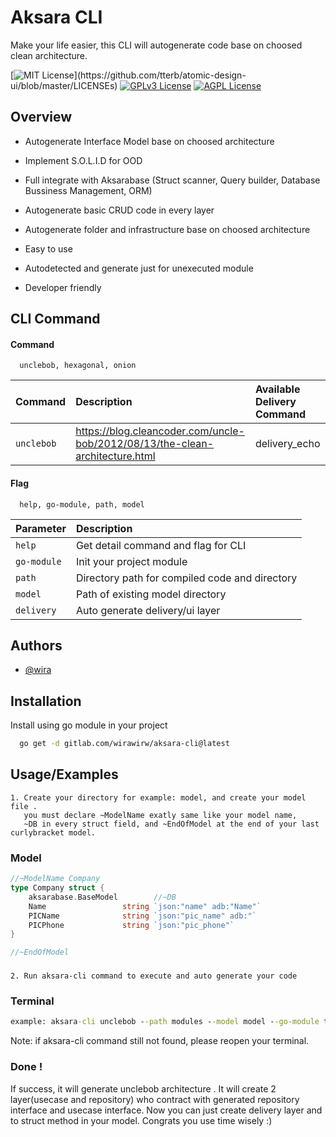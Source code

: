 
# Aksara CLI

Make your life easier, this CLI will autogenerate code base on choosed clean architecture.





[![MIT License](https://img.shields.io/apm/l/atomic-design-ui.svg?)](https://github.com/tterb/atomic-design-ui/blob/master/LICENSEs)
[![GPLv3 License](https://img.shields.io/badge/License-GPL%20v3-yellow.svg)](https://opensource.org/licenses/)
[![AGPL License](https://img.shields.io/badge/license-AGPL-blue.svg)](http://www.gnu.org/licenses/agpl-3.0)


## Overview

- Autogenerate Interface Model base on choosed architecture

- Implement S.O.L.I.D for OOD

- Full integrate with Aksarabase (Struct scanner, Query builder, Database Bussiness Management, ORM)

- Autogenerate basic CRUD code in every layer 

- Autogenerate folder and infrastructure base on choosed architecture

- Easy to use

- Autodetected and generate just for unexecuted module

- Developer friendly
## CLI Command

#### Command 

```http
  unclebob, hexagonal, onion
```

| Command | Description                                | Available Delivery Command
| :-------- | :--------------------------------------- | :------------------------ 
| `unclebob` | https://blog.cleancoder.com/uncle-bob/2012/08/13/the-clean-architecture.html| delivery_echo


#### Flag

```http
  help, go-module, path, model
```

| Parameter  | Description                |
| :-------- | :------------------------- |
| `help` | Get detail command and flag for CLI |
| `go-module` | Init your project module |
| `path` | Directory path for compiled code and directory |
| `model` |  Path of existing model directory |
| `delivery` |  Auto generate delivery/ui layer |



## Authors

- [@wira](https://gitlab.com/wirawirw)


## Installation

Install using go module in your project

```bash
  go get -d gitlab.com/wirawirw/aksara-cli@latest
```

## Usage/Examples
    1. Create your directory for example: model, and create your model file .
       you must declare ~ModelName exatly same like your model name,
       ~DB in every struct field, and ~EndOfModel at the end of your last curlybracket model.
    
### Model

```go
//~ModelName Company
type Company struct {
	aksarabase.BaseModel        //~DB
	Name                 string `json:"name" adb:"Name"`
	PICName              string `json:"pic_name" adb:"`
	PICPhone             string `json:"pic_phone"`
}

//~EndOfModel
```

###
    2. Run aksara-cli command to execute and auto generate your code
### Terminal

```cmd
example: aksara-cli unclebob --path modules --model model --go-module todo

```
 Note: if aksara-cli command still not found, please reopen your terminal.

###      Done !
If success, it will generate unclebob architecture .
It will create 2 layer(usecase and repository) who contract with generated repository interface and usecase interface.
Now you can just create delivery layer and to struct method in your model.
Congrats you use time wisely :)


